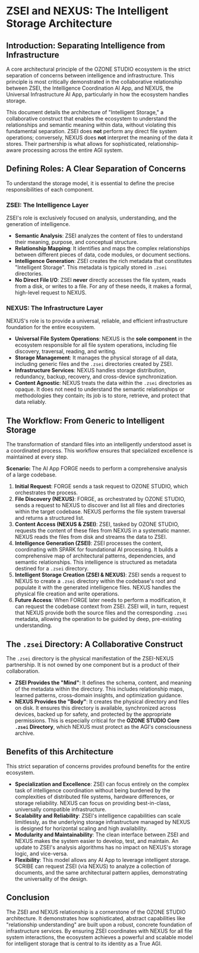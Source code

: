 # ZSEI and NEXUS: The Intelligent Storage Architecture

## Introduction: Separating Intelligence from Infrastructure

A core architectural principle of the OZONE STUDIO ecosystem is the strict separation of concerns between intelligence and infrastructure. This principle is most critically demonstrated in the collaborative relationship between ZSEI, the Intelligence Coordination AI App, and NEXUS, the Universal Infrastructure AI App, particularly in how the ecosystem handles storage.

This document details the architecture of "Intelligent Storage," a collaborative construct that enables the ecosystem to understand the relationships and semantic meaning within data, without violating this fundamental separation. ZSEI does **not** perform any direct file system operations; conversely, NEXUS does **not** interpret the meaning of the data it stores. Their partnership is what allows for sophisticated, relationship-aware processing across the entire AGI system.

## Defining Roles: A Clear Separation of Concerns

To understand the storage model, it is essential to define the precise responsibilities of each component.

### ZSEI: The Intelligence Layer

ZSEI's role is exclusively focused on analysis, understanding, and the generation of intelligence.

* **Semantic Analysis**: ZSEI analyzes the content of files to understand their meaning, purpose, and conceptual structure.
* **Relationship Mapping**: It identifies and maps the complex relationships between different pieces of data, code modules, or document sections.
* **Intelligence Generation**: ZSEI creates the rich metadata that constitutes "Intelligent Storage". This metadata is typically stored in `.zsei` directories.
* **No Direct File I/O**: ZSEI **never** directly accesses the file system, reads from a disk, or writes to a file. For any of these needs, it makes a formal, high-level request to NEXUS.

### NEXUS: The Infrastructure Layer

NEXUS's role is to provide a universal, reliable, and efficient infrastructure foundation for the entire ecosystem.

* **Universal File System Operations**: NEXUS is the **sole component** in the ecosystem responsible for all file system operations, including file discovery, traversal, reading, and writing.
* **Storage Management**: It manages the physical storage of all data, including generic files and the `.zsei` directories created by ZSEI.
* **Infrastructure Services**: NEXUS handles storage distribution, redundancy, backup, recovery, and cross-device synchronization.
* **Content Agnostic**: NEXUS treats the data within the `.zsei` directories as opaque. It does not need to understand the semantic relationships or methodologies they contain; its job is to store, retrieve, and protect that data reliably.

## The Workflow: From Generic to Intelligent Storage

The transformation of standard files into an intelligently understood asset is a coordinated process. This workflow ensures that specialized excellence is maintained at every step.

**Scenario:** The AI App FORGE needs to perform a comprehensive analysis of a large codebase.

1.  **Initial Request**: FORGE sends a task request to OZONE STUDIO, which orchestrates the process.
2.  **File Discovery (NEXUS)**: FORGE, as orchestrated by OZONE STUDIO, sends a request to NEXUS to discover and list all files and directories within the target codebase. NEXUS performs the file system traversal and returns a structured list.
3.  **Content Access (NEXUS & ZSEI)**: ZSEI, tasked by OZONE STUDIO, requests the content of these files from NEXUS in a systematic manner. NEXUS reads the files from disk and streams the data to ZSEI.
4.  **Intelligence Generation (ZSEI)**: ZSEI processes the content, coordinating with SPARK for foundational AI processing. It builds a comprehensive map of architectural patterns, dependencies, and semantic relationships. This intelligence is structured as metadata destined for a `.zsei` directory.
5.  **Intelligent Storage Creation (ZSEI & NEXUS)**: ZSEI sends a request to NEXUS to create a `.zsei` directory within the codebase's root and populate it with the generated intelligence files. NEXUS handles the physical file creation and write operations.
6.  **Future Access**: When FORGE later needs to perform a modification, it can request the codebase context from ZSEI. ZSEI will, in turn, request that NEXUS provide both the source files and the corresponding `.zsei` metadata, allowing the operation to be guided by deep, pre-existing understanding.

## The `.zsei` Directory: A Collaborative Construct

The `.zsei` directory is the physical manifestation of the ZSEI-NEXUS partnership. It is not owned by one component but is a product of their collaboration.

* **ZSEI Provides the "Mind"**: It defines the schema, content, and meaning of the metadata within the directory. This includes relationship maps, learned patterns, cross-domain insights, and optimization guidance.
* **NEXUS Provides the "Body"**: It creates the physical directory and files on disk. It ensures this directory is available, synchronized across devices, backed up for safety, and protected by the appropriate permissions. This is especially critical for the **OZONE STUDIO Core `.zsei` Directory**, which NEXUS must protect as the AGI's consciousness archive.

## Benefits of this Architecture

This strict separation of concerns provides profound benefits for the entire ecosystem.

* **Specialization and Excellence**: ZSEI can focus entirely on the complex task of intelligence coordination without being burdened by the complexities of distributed file systems, hardware differences, or storage reliability. NEXUS can focus on providing best-in-class, universally compatible infrastructure.
* **Scalability and Reliability**: ZSEI's intelligence capabilities can scale limitlessly, as the underlying storage infrastructure managed by NEXUS is designed for horizontal scaling and high availability.
* **Modularity and Maintainability**: The clean interface between ZSEI and NEXUS makes the system easier to develop, test, and maintain. An update to ZSEI's analysis algorithms has no impact on NEXUS's storage logic, and vice-versa.
* **Flexibility**: This model allows any AI App to leverage intelligent storage. SCRIBE can request ZSEI (via NEXUS) to analyze a collection of documents, and the same architectural pattern applies, demonstrating the universality of the design.

## Conclusion

The ZSEI and NEXUS relationship is a cornerstone of the OZONE STUDIO architecture. It demonstrates how sophisticated, abstract capabilities like "relationship understanding" are built upon a robust, concrete foundation of infrastructure services. By ensuring ZSEI coordinates with NEXUS for all file system interactions, the ecosystem achieves a powerful and scalable model for intelligent storage that is central to its identity as a True AGI.
